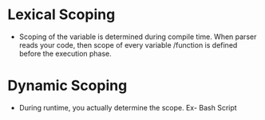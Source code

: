 # Lexical Scoping 
- Scoping of the variable is determined during compile time. When parser reads your code, then scope of every variable /function is defined before the execution phase.

# Dynamic Scoping 
- During runtime, you actually determine the scope. Ex- Bash Script 